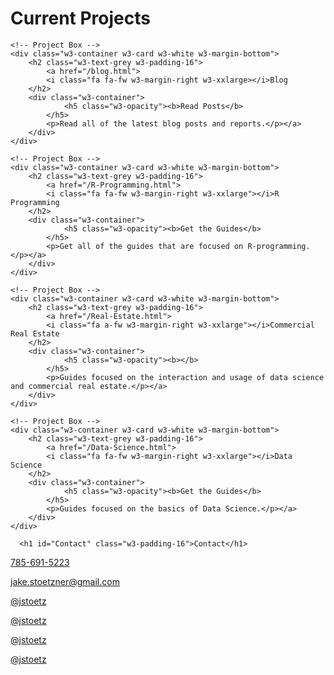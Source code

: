 
<!-- Second Grid -->
<div class="w3-row-padding w3-light-grey w3-padding-64 w3-container">
  <div class="w3-content">

<h1 id="Current Projects" class="w3-padding-16">Current Projects</h1>

	<!-- Project Box -->
	<div class="w3-container w3-card w3-white w3-margin-bottom">
		<h2 class="w3-text-grey w3-padding-16">
			<a href="/blog.html">
			<i class="fa fa-fw w3-margin-right w3-xxlarge></i>Blog
		</h2>
		<div class="w3-container">
          		<h5 class="w3-opacity"><b>Read Posts</b>
			</h5>
			<p>Read all of the latest blog posts and reports.</p></a>
  		</div>
	</div>

	<!-- Project Box -->
	<div class="w3-container w3-card w3-white w3-margin-bottom">
		<h2 class="w3-text-grey w3-padding-16">
			<a href="/R-Programming.html">
			<i class="fa fa-fw w3-margin-right w3-xxlarge"></i>R Programming
		</h2>
		<div class="w3-container">
          		<h5 class="w3-opacity"><b>Get the Guides</b>
			</h5>
			<p>Get all of the guides that are focused on R-programming.</p></a>
  		</div>
	</div>

	<!-- Project Box -->
	<div class="w3-container w3-card w3-white w3-margin-bottom">
		<h2 class="w3-text-grey w3-padding-16">
			<a href="/Real-Estate.html">
			<i class="fa a-fw w3-margin-right w3-xxlarge"></i>Commercial Real Estate
		</h2>
		<div class="w3-container">
          		<h5 class="w3-opacity"><b></b>
			</h5>
			<p>Guides focused on the interaction and usage of data science and commercial real estate.</p></a>
  		</div>
	</div>

	<!-- Project Box -->
	<div class="w3-container w3-card w3-white w3-margin-bottom">
		<h2 class="w3-text-grey w3-padding-16">
			<a href="/Data-Science.html">
			<i class="fa fa-fw w3-margin-right w3-xxlarge"></i>Data Science
		</h2>
		<div class="w3-container">
          		<h5 class="w3-opacity"><b>Get the Guides</b>
			</h5>
			<p>Guides focused on the basics of Data Science.</p></a>
  		</div>
	</div>
   

   </div>
</div>



<!-- Third Grid -->
<div class="w3-row-padding w3-padding-64 w3-container">
  <div class="w3-content">
   
      <h1 id="Contact" class="w3-padding-16">Contact</h1>

 <div class="w3-white w3-text-grey w3-card-4 w3-margin-bottom">
        <div class="w3-container">
          <p><a href="tel:1-785-691-5223"><i class="fa fa-phone-square fa-fw w3-margin-right w3-xlarge w3-text-orange"></i>785-691-5223</a></p>
         <p><a href="mailto:jake.stoetzner@gmail.com"><i class="fa fa-envelope fa-fw w3-margin-right w3-xlarge w3-text-orange"></i>jake.stoetzner@gmail.com</a></p>
	<p><a href="https://twitter.com/jstoetz"><i class="fab fa-twitter fa-fw w3-margin-right w3-xlarge w3-text-orange"></i>@jstoetz</a></p>
	<p><a href="https://www.linkedin.com/in/jstoetz/"><i class="fa fa-linkedin fa-fw w3-margin-right w3-xlarge w3-text-orange"></i>@jstoetz</a></p>
	<p><a href="https://www.facebook.com/jstoetz/"><i class="fa fa-facebook fa-fw w3-margin-right w3-xlarge w3-text-orange"></i>@jstoetz</a></p>
	<p><a href="https://www.instagram.com/jstoetz/"><i class="fa fa-instagram fa-fw w3-margin-right w3-xlarge w3-text-orange"></i>@jstoetz</a></p>
  </div>
</div>
